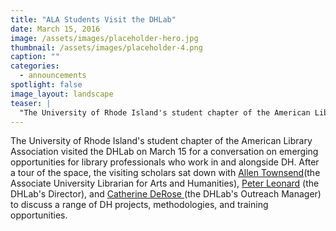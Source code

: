 ```yaml
---
title: "ALA Students Visit the DHLab"
date: March 15, 2016
image: /assets/images/placeholder-hero.jpg
thumbnail: /assets/images/placeholder-4.png
caption: ""
categories: 
  - announcements
spotlight: false 
image_layout: landscape
teaser: |
  "The University of Rhode Island's student chapter of the American Library Association visited the DHLab on March 15 for a conversation on emerging opportunities for library professionals who work in..."
---
```


The University of Rhode Island's student chapter of the American Library Association visited the DHLab on March 15 for a conversation on emerging opportunities for library professionals who work in and alongside DH. After a tour of the space, the visiting scholars sat down with <a href="http://resources.library.yale.edu/StaffDirectory/detail.aspx?q=1" target="_blank">Allen Townsend</a>(the Associate University Librarian for Arts and Humanities), <a href="http://web.library.yale.edu/dhlab/peterleonard" target="_blank">Peter Leonard</a> (the DHLab's Director), and <a href="http://web.library.yale.edu/dhlab/catherinederose" target="_blank"> Catherine DeRose </a> (the DHLab's Outreach Manager) to discuss a range of DH projects, methodologies, and training opportunities.
